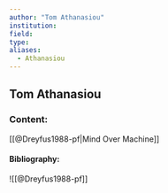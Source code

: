 ```yaml
---
author: "Tom Athanasiou"
institution:
field:
type:
aliases:
  - Athanasiou
---
```


## Tom Athanasiou

### Content:
[[@Dreyfus1988-pf|Mind Over Machine]]

#### Bibliography:

![[@Dreyfus1988-pf]]
